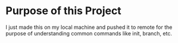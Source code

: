# Purpose of this Project
I just made this on my local machine and pushed it to remote for the purpose of understanding common commands like init, branch, etc.
